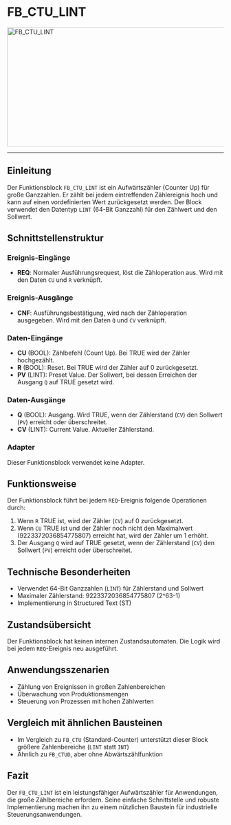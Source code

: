 # FB_CTU_LINT

<img width="1396" height="277" alt="FB_CTU_LINT" src="https://github.com/user-attachments/assets/a956d757-67d1-486f-b882-ab20f78546cf" />

* * * * * * * * * *
## Einleitung
Der Funktionsblock `FB_CTU_LINT` ist ein Aufwärtszähler (Counter Up) für große Ganzzahlen. Er zählt bei jedem eintreffenden Zählereignis hoch und kann auf einen vordefinierten Wert zurückgesetzt werden. Der Block verwendet den Datentyp `LINT` (64-Bit Ganzzahl) für den Zählwert und den Sollwert.

## Schnittstellenstruktur

### **Ereignis-Eingänge**
- **REQ**: Normaler Ausführungsrequest, löst die Zähloperation aus. Wird mit den Daten `CU` und `R` verknüpft.

### **Ereignis-Ausgänge**
- **CNF**: Ausführungsbestätigung, wird nach der Zähloperation ausgegeben. Wird mit den Daten `Q` und `CV` verknüpft.

### **Daten-Eingänge**
- **CU** (BOOL): Zählbefehl (Count Up). Bei TRUE wird der Zähler hochgezählt.
- **R** (BOOL): Reset. Bei TRUE wird der Zähler auf 0 zurückgesetzt.
- **PV** (LINT): Preset Value. Der Sollwert, bei dessen Erreichen der Ausgang `Q` auf TRUE gesetzt wird.

### **Daten-Ausgänge**
- **Q** (BOOL): Ausgang. Wird TRUE, wenn der Zählerstand (`CV`) den Sollwert (`PV`) erreicht oder überschreitet.
- **CV** (LINT): Current Value. Aktueller Zählerstand.

### **Adapter**
Dieser Funktionsblock verwendet keine Adapter.

## Funktionsweise
Der Funktionsblock führt bei jedem `REQ`-Ereignis folgende Operationen durch:
1. Wenn `R` TRUE ist, wird der Zähler (`CV`) auf 0 zurückgesetzt.
2. Wenn `CU` TRUE ist und der Zähler noch nicht den Maximalwert (9223372036854775807) erreicht hat, wird der Zähler um 1 erhöht.
3. Der Ausgang `Q` wird auf TRUE gesetzt, wenn der Zählerstand (`CV`) den Sollwert (`PV`) erreicht oder überschreitet.

## Technische Besonderheiten
- Verwendet 64-Bit Ganzzahlen (`LINT`) für Zählerstand und Sollwert
- Maximaler Zählerstand: 9223372036854775807 (2^63-1)
- Implementierung in Structured Text (ST)

## Zustandsübersicht
Der Funktionsblock hat keinen internen Zustandsautomaten. Die Logik wird bei jedem `REQ`-Ereignis neu ausgeführt.

## Anwendungsszenarien
- Zählung von Ereignissen in großen Zahlenbereichen
- Überwachung von Produktionsmengen
- Steuerung von Prozessen mit hohen Zählwerten

## Vergleich mit ähnlichen Bausteinen
- Im Vergleich zu `FB_CTU` (Standard-Counter) unterstützt dieser Block größere Zahlenbereiche (`LINT` statt `INT`)
- Ähnlich zu `FB_CTUD`, aber ohne Abwärtszählfunktion

## Fazit
Der `FB_CTU_LINT` ist ein leistungsfähiger Aufwärtszähler für Anwendungen, die große Zählbereiche erfordern. Seine einfache Schnittstelle und robuste Implementierung machen ihn zu einem nützlichen Baustein für industrielle Steuerungsanwendungen.
